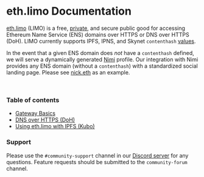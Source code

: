 # eth.limo Documentation

[eth.limo](https://eth.limo) (LIMO) is a free, [private](https://eth.limo/privacy.html), and secure public good for accessing Ethereum Name Service (ENS) domains over HTTPS or DNS over HTTPS (DoH). LIMO currently supports IPFS, IPNS, and Skynet `contenthash` [values](https://eips.ethereum.org/EIPS/eip-1577).

In the event that a given ENS domain does _not_ have a `contenthash` defined, we will serve a dynamically generated [Nimi](https://nimi.eth.limo) profile. Our integration with Nimi provides any ENS domain (without a `contenthash`) with a standardized social landing page. Please see [nick.eth](https://nick.eth.limo) as an example.

<br>

### Table of contents
* [Gateway Basics](./gateway/http.md)
* [DNS over HTTPS (DoH)](./dns-over-https/doh.md)
* [Using eth.limo with IPFS (Kubo)](./ipfs/config.md)

### Support

Please use the `#community-support` channel in our [Discord server](https://discord.gg/zf8NxW94rB) for any questions. Feature requests should be submitted to the `community-forum` channel.